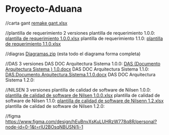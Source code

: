 # Proyecto-Aduana
//carta gant
[remake gant.xlsx](https://github.com/user-attachments/files/20991061/remake.gant.xlsx)

//plantilla de requerimiento 2 versiones
plantilla de requerimiento 1.0.0:
[plantilla de requerimiento 1.0.0.xlsx](https://github.com/user-attachments/files/20991011/plantilla.de.requerimiento.1.0.0.xlsx)
plantilla de requerimiento 1.1.0:
[plantilla de requerimiento 1.1.0.xlsx](https://github.com/user-attachments/files/21091372/plantilla.de.requerimiento.1.1.0.xlsx)

//diagras
[Diagramas.zip](https://github.com/user-attachments/files/20991072/Diagramas.zip)
(esta todo el diagrama forma completa)

//DAS 3 versiones
DAS DOC Arquitectura Sistema 1.0.0:
[DAS (Documento Arquitectura Sistema ) 1.0.docx](https://github.com/user-attachments/files/20991047/DAS.Documento.Arquitectura.Sistema.1.0.docx)
DAS DOC Arquitectura Sistema 1.1.0:
[DAS.Documento.Arquitectura.Sistema.1.1.0.docx](https://github.com/user-attachments/files/21091472/DAS.Documento.Arquitectura.Sistema.1.1.0.docx)
DAS DOC Arquitectura Sistema 1.2.0:


//NILSEN 3 versiones
plantilla de calidad de software de Nilsen 1.0.0:
[plantilla de calidad de software de Nilsen 1.0.0.xlsx](https://github.com/user-attachments/files/20991008/plantilla.de.calidad.de.software.de.Nilsen.1.0.0.xlsx)
plantilla de calidad de software de Nilsen 1.1.0:
[plantilla de calidad de software de Nilsenn 1.2.xlsx](https://github.com/user-attachments/files/20991068/plantilla.de.calidad.de.software.de.Nilsenn.1.2.xlsx)
plantilla de calidad de software de Nilsen 1.2.0:


//figma
https://www.figma.com/design/hEuBnvXsKuLUHRzW778q8R/personal?node-id=0-1&t=rlU2BOsqNBUSNi1i-1
